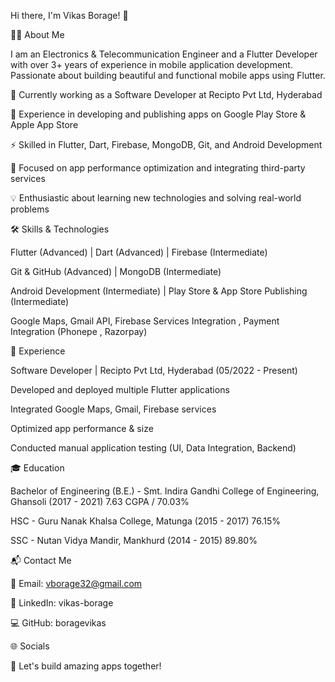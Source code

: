 
Hi there, I'm Vikas Borage! 👋

👨‍💻 About Me

I am an Electronics & Telecommunication Engineer and a Flutter Developer with over 3+ years of experience in mobile application development. Passionate about building beautiful and functional mobile apps using Flutter.

🔭 Currently working as a Software Developer at Recipto Pvt Ltd, Hyderabad 

📱 Experience in developing and publishing apps on Google Play Store & Apple App Store

⚡ Skilled in Flutter, Dart, Firebase, MongoDB, Git, and Android Development

🚀 Focused on app performance optimization and integrating third-party services

💡 Enthusiastic about learning new technologies and solving real-world problems

🛠️ Skills & Technologies

Flutter (Advanced) | Dart (Advanced) | Firebase (Intermediate)

Git & GitHub (Advanced) | MongoDB (Intermediate)

Android Development (Intermediate) | Play Store & App Store Publishing (Intermediate)

Google Maps, Gmail API, Firebase Services Integration , Payment Integration (Phonepe , Razorpay)

🏢 Experience

Software Developer | Recipto Pvt Ltd, Hyderabad (05/2022 - Present)

Developed and deployed multiple Flutter applications

Integrated Google Maps, Gmail, Firebase services

Optimized app performance & size

Conducted manual application testing (UI, Data Integration, Backend)


🎓 Education

Bachelor of Engineering (B.E.) - Smt. Indira Gandhi College of Engineering, Ghansoli (2017 - 2021) 7.63 CGPA / 70.03%

HSC - Guru Nanak Khalsa College, Matunga (2015 - 2017) 76.15%

SSC - Nutan Vidya Mandir, Mankhurd (2014 - 2015) 89.80%

📬 Contact Me

📧 Email: vborage32@gmail.com

🔗 LinkedIn: vikas-borage

💻 GitHub: boragevikas

🌐 Socials




🚀 Let's build amazing apps together!
